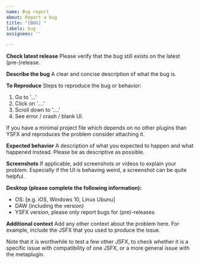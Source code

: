 ```yaml
---
name: Bug report
about: Report a bug
title: "[BUG] "
labels: bug
assignees: ''

---
```


**Check latest release**
Please verify that the bug still exists on the latest (pre-)release.

**Describe the bug**
A clear and concise description of what the bug is.

**To Reproduce**
Steps to reproduce the bug or behavior:
1. Go to '...'
2. Click on '....'
3. Scroll down to '....'
4. See error / crash / blank UI.

If you have a minimal project file which depends on no other plugins than YSFX and reproduces the problem consider attaching it.

**Expected behavior**
A description of what you expected to happen and what happened instead. Please be as descriptive as possible.

**Screenshots**
If applicable, add screenshots or videos to explain your problem. Especially if the UI is behaving weird, a screenshot can be quite helpful.

**Desktop (please complete the following information):**
 - OS: [e.g. iOS, Windows 10, Linux Ubunu]
 - DAW (including the version)
 - YSFX version, please only report bugs for (pre)-releases

**Additional context**
Add any other context about the problem here. For example, include the JSFX that you used to produce the issue.

Note that it is worthwhile to test a few other JSFX, to check whether it is a specific issue with compatibility of one JSFX, or a more general issue with the metaplugin.
